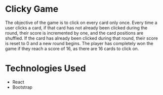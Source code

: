 # Clicky Game
The objective of the game is to click on every card only once. Every time a user clicks a card, if that card has not already been clicked during the round, their score is incremented by one, and the card positions are shuffled. If the card has already been clicked during that round, their score is reset to 0 and a new round begins. The player has completely won the game if they reach a score of 16, as there are 16 cards to click on.

# Technologies Used
- React
- Bootstrap